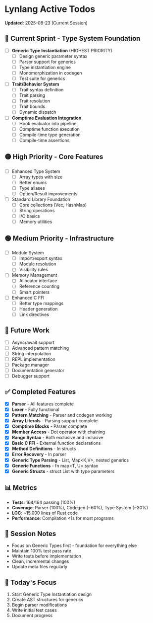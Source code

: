 # Lynlang Active Todos
**Updated**: 2025-08-23 (Current Session)

## 🔴 Current Sprint - Type System Foundation
- [ ] **Generic Type Instantiation** (HIGHEST PRIORITY)
  - [ ] Design generic parameter syntax
  - [ ] Parser support for generics
  - [ ] Type instantiation engine
  - [ ] Monomorphization in codegen
  - [ ] Test suite for generics
- [ ] **Trait/Behavior System**
  - [ ] Trait syntax definition
  - [ ] Trait parsing
  - [ ] Trait resolution
  - [ ] Trait bounds
  - [ ] Dynamic dispatch
- [ ] **Comptime Evaluation Integration**
  - [ ] Hook evaluator into pipeline
  - [ ] Comptime function execution
  - [ ] Compile-time type generation
  - [ ] Compile-time assertions

## 🟡 High Priority - Core Features
- [ ] Enhanced Type System
  - [ ] Array types with size
  - [ ] Better enums
  - [ ] Type aliases
  - [ ] Option/Result improvements
- [ ] Standard Library Foundation
  - [ ] Core collections (Vec, HashMap)
  - [ ] String operations
  - [ ] I/O basics
  - [ ] Memory utilities

## 🟢 Medium Priority - Infrastructure
- [ ] Module System
  - [ ] Import/export syntax
  - [ ] Module resolution
  - [ ] Visibility rules
- [ ] Memory Management
  - [ ] Allocator interface
  - [ ] Reference counting
  - [ ] Smart pointers
- [ ] Enhanced C FFI
  - [ ] Better type mappings
  - [ ] Header generation
  - [ ] Link directives

## 🔵 Future Work
- [ ] Async/await support
- [ ] Advanced pattern matching
- [ ] String interpolation
- [ ] REPL implementation
- [ ] Package manager
- [ ] Documentation generator
- [ ] Debugger support

## ✅ Completed Features
- [x] **Parser** - All features complete
- [x] **Lexer** - Fully functional
- [x] **Pattern Matching** - Parser and codegen working
- [x] **Array Literals** - Parsing support complete
- [x] **Comptime Blocks** - Parser complete
- [x] **Member Access** - Dot operator with chaining
- [x] **Range Syntax** - Both exclusive and inclusive
- [x] **Basic C FFI** - External function declarations
- [x] **Method Definitions** - In structs
- [x] **Error Recovery** - In parser
- [x] **Generic Type Parsing** - List<T>, Map<K,V>, nested generics
- [x] **Generic Functions** - fn map<T, U> syntax
- [x] **Generic Structs** - struct List<T> with type parameters

## 📊 Metrics
- **Tests**: 164/164 passing (100%)
- **Coverage**: Parser (100%), Codegen (~60%), Type System (~30%)
- **LOC**: ~15,000 lines of Rust code
- **Performance**: Compilation <1s for most programs

## 📝 Session Notes
- Focus on Generic Types first - foundation for everything else
- Maintain 100% test pass rate
- Write tests before implementation
- Clean, incremental changes
- Update meta files regularly

## 🎯 Today's Focus
1. Start Generic Type Instantiation design
2. Create AST structures for generics
3. Begin parser modifications
4. Write initial test cases
5. Document progress
